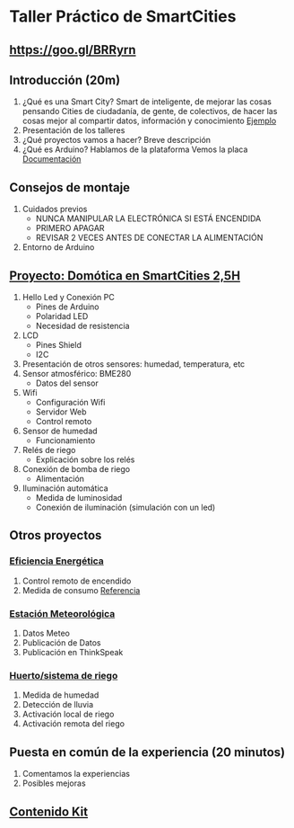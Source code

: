 # Taller Práctico de SmartCities

## https://goo.gl/BRRyrn


## Introducción (20m)
1. ¿Qué es una Smart City?
Smart de inteligente, de mejorar  las cosas pensando
Cities de ciudadanía, de gente, de colectivos, de hacer las cosas mejor al compartir datos, información y conocimiento
[Ejemplo](https://programarfacil.com/podcast/medir-consumo-electrico-arduino)
1. Presentación de los talleres
1. ¿Qué proyectos vamos a hacer?
Breve descripción
1. ¿Qué es Arduino?
Hablamos de la plataforma
Vemos la placa [Documentación](http://www.arduino.org/learning/getting-started/getting-started-with-arduino-uno-wifi)



## Consejos de montaje
1. Cuidados previos
    * NUNCA MANIPULAR LA ELECTRÓNICA SI ESTÁ ENCENDIDA
    * PRIMERO APAGAR
    * REVISAR 2 VECES ANTES DE CONECTAR LA ALIMENTACIÓN
1. Entorno de Arduino

## [Proyecto: Domótica en  SmartCities 2,5H](https://github.com/javacasm/SmartCities_Domotica)

1. Hello Led y Conexión PC
    * Pines de Arduino
    * Polaridad LED
    * Necesidad de resistencia
1. LCD
    * Pines Shield
    * I2C
1. Presentación de otros sensores: humedad, temperatura, etc
1. Sensor atmosférico: BME280
    * Datos del sensor
1. Wifi
    * Configuración Wifi
    * Servidor Web
    * Control remoto
1. Sensor de humedad
    * Funcionamiento
1. Relés de riego
    * Explicación sobre los relés
1. Conexión de bomba de riego
    * Alimentación
1. Iluminación automática
    * Medida de luminosidad
    * Conexión de iluminación (simulación con un led)


## Otros proyectos

### [Eficiencia Energética](https://github.com/javacasm/SmartCities_Eficiencia)
1. Control remoto de encendido
1. Medida de consumo [Referencia](https://www.luisllamas.es/arduino-intensidad-consumo-electrico-acs712/)


### [Estación Meteorológica](https://github.com/javacasm/SmartCities_Meteo)
1. Datos Meteo
1. Publicación de Datos
1. Publicación en ThinkSpeak

### [Huerto/sistema de riego](https://github.com/javacasm/SmartCities_Huerto)
1. Medida de humedad
1. Detección de lluvia
1. Activación local de riego
1. Activación remota del riego

## Puesta en común de la experiencia (20 minutos)

1. Comentamos la experiencias
1. Posibles mejoras

## [Contenido Kit](https://github.com/javacasm/SmartCities_Comunes/blob/master/Kit.md)
